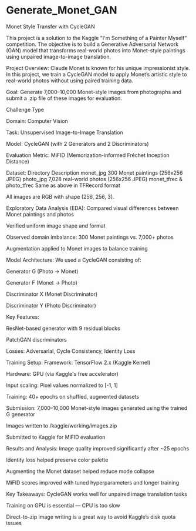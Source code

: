 # Generate_Monet_GAN

Monet Style Transfer with CycleGAN

This project is a solution to the Kaggle "I'm Something of a Painter Myself" competition. The objective is to build a Generative Adversarial Network (GAN) model that transforms real-world photos into Monet-style paintings using unpaired image-to-image translation.

Project Overview:
Claude Monet is known for his unique impressionist style. In this project, we train a CycleGAN model to apply Monet’s artistic style to real-world photos without using paired training data.

Goal: 
Generate 7,000–10,000 Monet-style images from photographs and submit a .zip file of these images for evaluation.

Challenge Type

Domain: Computer Vision

Task: Unsupervised Image-to-Image Translation

Model: CycleGAN (with 2 Generators and 2 Discriminators)

Evaluation Metric: MiFID (Memorization-informed Fréchet Inception Distance)

Dataset:
Directory	Description
monet_jpg	300 Monet paintings (256x256 JPEG)
photo_jpg	7,028 real-world photos (256x256 JPEG)
monet_tfrec & photo_tfrec	Same as above in TFRecord format

All images are RGB with shape (256, 256, 3).

Exploratory Data Analysis (EDA):
Compared visual differences between Monet paintings and photos

Verified uniform image shape and format

Observed domain imbalance: 300 Monet paintings vs. 7,000+ photos

Augmentation applied to Monet images to balance training

Model Architecture:
We used a CycleGAN consisting of:

Generator G (Photo → Monet)

Generator F (Monet → Photo)

Discriminator X (Monet Discriminator)

Discriminator Y (Photo Discriminator)

Key Features:

ResNet-based generator with 9 residual blocks

PatchGAN discriminators

Losses: Adversarial, Cycle Consistency, Identity Loss

Training Setup:
Framework: TensorFlow 2.x (Kaggle Kernel)

Hardware: GPU (via Kaggle's free accelerator)

Input scaling: Pixel values normalized to [-1, 1]

Training: 40+ epochs on shuffled, augmented datasets

Submission:
7,000–10,000 Monet-style images generated using the trained G generator

Images written to /kaggle/working/images.zip

Submitted to Kaggle for MiFID evaluation

Results and Analysis:
Image quality improved significantly after ~25 epochs

Identity loss helped preserve color palette

Augmenting the Monet dataset helped reduce mode collapse

MiFID scores improved with tuned hyperparameters and longer training

Key Takeaways:
CycleGAN works well for unpaired image translation tasks

Training on GPU is essential — CPU is too slow

Direct-to-zip image writing is a great way to avoid Kaggle’s disk quota issues

